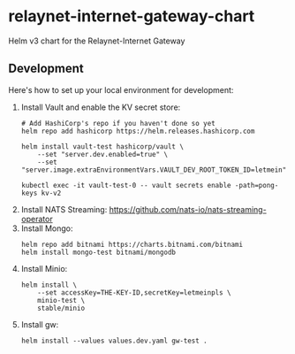 # relaynet-internet-gateway-chart
Helm v3 chart for the Relaynet-Internet Gateway

## Development

Here's how to set up your local environment for development:

1. Install Vault and enable the KV secret store:
   ```
   # Add HashiCorp's repo if you haven't done so yet
   helm repo add hashicorp https://helm.releases.hashicorp.com
   
   helm install vault-test hashicorp/vault \
       --set "server.dev.enabled=true" \
       --set "server.image.extraEnvironmentVars.VAULT_DEV_ROOT_TOKEN_ID=letmein"
   
   kubectl exec -it vault-test-0 -- vault secrets enable -path=pong-keys kv-v2
   ```
1. Install NATS Streaming: https://github.com/nats-io/nats-streaming-operator
1. Install Mongo:
   ```
   helm repo add bitnami https://charts.bitnami.com/bitnami
   helm install mongo-test bitnami/mongodb
   ```
1. Install Minio:
   ```
   helm install \
       --set accessKey=THE-KEY-ID,secretKey=letmeinpls \
       minio-test \
       stable/minio
   ```
1. Install gw:
   ```
   helm install --values values.dev.yaml gw-test .
   ```
